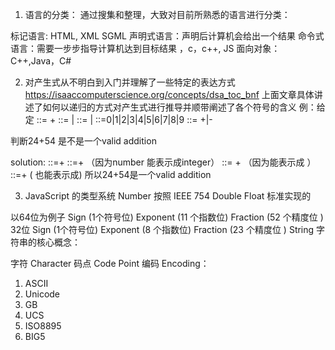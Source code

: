 1. 语言的分类：
通过搜集和整理，大致对目前所熟悉的语言进行分类：


标记语言: HTML, XML SGML
声明式语言：声明后计算机会给出一个结果
命令式语言：需要一步步指导计算机达到目标结果 ，c，c++, JS
面向对象：C++,Java，C#

2. 对产生式从不明白到入门并理解了一些特定的表达方式
https://isaaccomputerscience.org/concepts/dsa_toc_bnf
上面文章具体讲述了如何以递归的方式对产生式进行推导并顺带阐述了各个符号的含义
 例：给定
 <addition> ::= <number>+<number>
    <number> ::= <sign><integer>|<integer>
    <integer> ::= <digit>|<digit><integer>
    <digit>::=0|1|2|3|4|5|6|7|8|9
    <sign> ::= +|-

判断24+54 是不是一个valid addition

solution:
<addition> ::=<number>+<number>
<addition> ::=<integer>+<integer> （因为number 能表示成integer）
<addition>::= <digit><integer> +<digit><integer> （因为<integer>能表示成 <digit><integer>）
<addition>::=<digit><digit>+<digit><digit> (<integer> 也能表示成<digit>)
所以24+54是一个valid addition



3. JavaScript 的类型系统
Number
按照 ​IEEE 754 Double Float 标准实现的

​以64位为例子
​Sign (1个符号位) 
Exponent (11 个指数位) 
Fraction (52 个精度位 )
32位
​​Sign (1个符号位) 
​​Exponent (8 个指数位)
​Fraction (23 个精度位 )
String
字符串的核心概念：

字符 Character
码点 Code Point
编码 Encoding：
1. ASCII
2. Unicode
3. GB
4. UCS
5. ISO8895
6. BIG5

